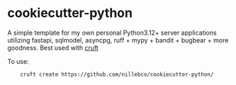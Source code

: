 # cookiecutter-python

A simple template for my own personal Python3.12+ server applications utilizing fastapi, sqlmodel, asyncpg, ruff + mypy + bandit + bugbear + more goodness. Best used with [cruft](https://timothycrosley.github.io/cruft/)

To use:

        cruft create https://github.com/nillebco/cookiecutter-python/
